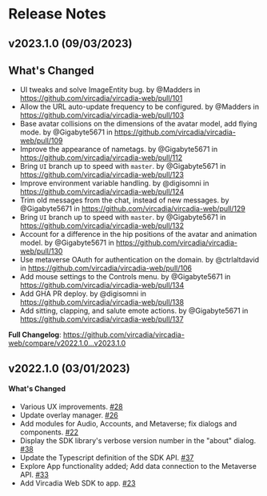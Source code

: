 # Release Notes

## v2023.1.0 (09/03/2023)

## What's Changed
* UI tweaks and solve ImageEntity bug. by @Madders in https://github.com/vircadia/vircadia-web/pull/101
* Allow the URL auto-update frequency to be configured. by @Madders in https://github.com/vircadia/vircadia-web/pull/103
* Base avatar collisions on the dimensions of the avatar model, add flying mode. by @Gigabyte5671 in https://github.com/vircadia/vircadia-web/pull/109
* Improve the appearance of nametags. by @Gigabyte5671 in https://github.com/vircadia/vircadia-web/pull/112
* Bring `UI` branch up to speed with `master`. by @Gigabyte5671 in https://github.com/vircadia/vircadia-web/pull/123
* Improve environment variable handling. by @digisomni in https://github.com/vircadia/vircadia-web/pull/124
* Trim old messages from the chat, instead of new messages. by @Gigabyte5671 in https://github.com/vircadia/vircadia-web/pull/129
* Bring `UI` branch up to speed with `master`. by @Gigabyte5671 in https://github.com/vircadia/vircadia-web/pull/132
* Account for a difference in the hip positions of the avatar and animation model. by @Gigabyte5671 in https://github.com/vircadia/vircadia-web/pull/130
* Use metaverse OAuth for authentication on the domain. by @ctrlaltdavid in https://github.com/vircadia/vircadia-web/pull/106
* Add mouse settings to the Controls menu. by @Gigabyte5671 in https://github.com/vircadia/vircadia-web/pull/134
* Add GHA PR deploy. by @digisomni in https://github.com/vircadia/vircadia-web/pull/138
* Add sitting, clapping, and salute emote actions. by @Gigabyte5671 in https://github.com/vircadia/vircadia-web/pull/137

**Full Changelog**: https://github.com/vircadia/vircadia-web/compare/v2022.1.0...v2023.1.0

## v2022.1.0 (03/01/2023)

#### What's Changed

-  Various UX improvements. [#28](https://github.com/vircadia/vircadia-web/pull/28)
-  Update overlay manager. [#26](https://github.com/vircadia/vircadia-web/pull/26)
-  Add modules for Audio, Accounts, and Metaverse; fix dialogs and components. [#22](https://github.com/vircadia/vircadia-web/pull/22)
-  Display the SDK library's verbose version number in the "about" dialog. [#38](https://github.com/vircadia/vircadia-web/pull/38)
-  Update the Typescript definition of the SDK API. [#37](https://github.com/vircadia/vircadia-web/pull/37)
-  Explore App functionality added; Add data connection to the Metaverse API. [#33](https://github.com/vircadia/vircadia-web/pull/33)
-  Add Vircadia Web SDK to app. [#23](https://github.com/vircadia/vircadia-web/pull/23)
